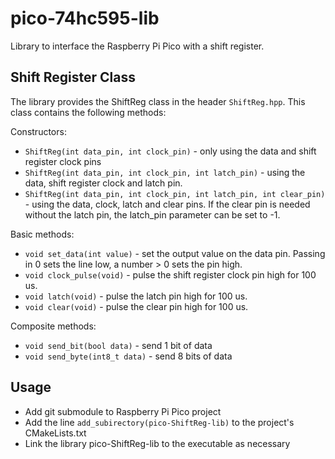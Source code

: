 # pico-74hc595-lib

Library to interface the Raspberry Pi Pico with a shift register.

## Shift Register Class

The library provides the ShiftReg class in the header ```ShiftReg.hpp```. This class contains the following methods:

Constructors:

* ```ShiftReg(int data_pin, int clock_pin)``` - only using the data and shift register clock pins
* ```ShiftReg(int data_pin, int clock_pin, int latch_pin)``` - using the data, shift register clock and latch pin.
* ```ShiftReg(int data_pin, int clock_pin, int latch_pin, int clear_pin)``` - using the data, clock, latch and clear pins. If the clear pin is needed without the latch pin, the latch_pin parameter can be set to -1.

Basic methods:

* ```void set_data(int value)``` - set the output value on the data pin. Passing in 0 sets the line low, a number > 0 sets the pin high.
* ```void clock_pulse(void)``` - pulse the shift register clock pin high for 100 us.
* ```void latch(void)``` - pulse the latch pin high for 100 us.
* ```void clear(void)``` - pulse the clear pin high for 100 us.

Composite methods:

* ```void send_bit(bool data)``` - send 1 bit of data
* ```void send_byte(int8_t data)``` - send 8 bits of data

## Usage

* Add git submodule to Raspberry Pi Pico project
* Add the line ```add_subirectory(pico-ShiftReg-lib)``` to the project's CMakeLists.txt
* Link the library pico-ShiftReg-lib to the executable as necessary
